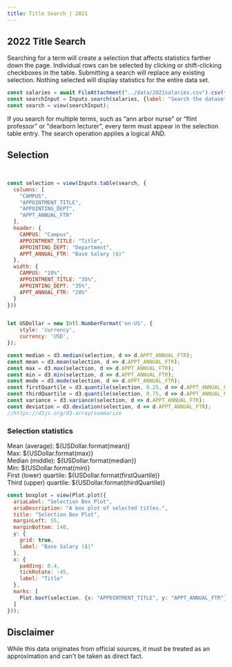 ```yaml
---
title: Title Search | 2021
---
```



## 2022 Title Search

Searching for a term will create a selection that affects statistics farther down the page. Individual rows can be selected by clicking or shift-clicking checkboxes in the table. Submitting a search will replace any existing selection. Nothing selected will display statistics for the entire data set.

```js
const salaries = await FileAttachment("../data/2021salaries.csv").csv({typed: true});
const searchInput = Inputs.search(salaries, {label: "Search the dataset", placeholder: "Search"});
const search = view(searchInput);
```
If you search for multiple terms, such as “ann arbor nurse" or “flint professor” or "dearborn lecturer", every term must appear in the selection table entry. The search operation applies a logical AND.
<div class="card">
<h2>Selection</h2>

```js 


const selection = view(Inputs.table(search, {
  columns: [
    "CAMPUS",
    "APPOINTMENT_TITLE",
    "APPOINTING_DEPT",
    "APPT_ANNUAL_FTR"
  ],
  header: {
    CAMPUS: "Campus",
    APPOINTMENT_TITLE: "Title",
    APPOINTING_DEPT: "Department",
    APPT_ANNUAL_FTR: "Base Salary ($)"
  },
  width: {
    CAMPUS: "10%",
    APPOINTMENT_TITLE: "35%",
    APPOINTING_DEPT: "35%",
    APPT_ANNUAL_FTR: "20%"
  }
}))
```

```js

let USDollar = new Intl.NumberFormat('en-US', {
    style: 'currency',
    currency: 'USD',
});

const median = d3.median(selection, d => d.APPT_ANNUAL_FTR);
const mean = d3.mean(selection, d => d.APPT_ANNUAL_FTR);
const max = d3.max(selection, d => d.APPT_ANNUAL_FTR);
const min = d3.min(selection, d => d.APPT_ANNUAL_FTR);
const mode = d3.mode(selection, d => d.APPT_ANNUAL_FTR);
const firstQuartile = d3.quantile(selection, 0.25, d => d.APPT_ANNUAL_FTR);
const thirdQuartile = d3.quantile(selection, 0.75, d => d.APPT_ANNUAL_FTR);
const variance = d3.variance(selection, d => d.APPT_ANNUAL_FTR);
const deviation = d3.deviation(selection, d => d.APPT_ANNUAL_FTR);
//https://d3js.org/d3-array/summarize

```
<div class="card">
<div>
  <h3>Selection statistics</h3>
  <div>Mean (average): ${USDollar.format(mean)}</div>
  <div>Max: ${USDollar.format(max)}</div>
  <div> Median (middle): ${USDollar.format(median)}</div>
  <div>Min: ${USDollar.format(min)}</div>
</div>
<div>
<div>First (lower) quartile: ${USDollar.format(firstQuartile)} </div>
<div>Third (upper) quartile: ${USDollar.format(thirdQuartile)} </div>

</div>
</div>
</div>

<div class="card">

```js
const boxplot = view(Plot.plot({
  ariaLabel: "Selection Box Plot",
  ariaDescription: "A box plot of selected titles.",
  title: "Selection Box Plot",
  marginLeft: 55,
  marginBottom: 140,
  y: {
    grid: true,
    label: "Base Salary ($)"
  },
  x: {
    padding: 0.4,
    tickRotate: -45,
    label: "Title"
  },
  marks: [
    Plot.boxY(selection, {x: "APPOINTMENT_TITLE", y: "APPT_ANNUAL_FTR"})
  ]
}));

```

</div>

## Disclaimer
While this data originates from official sources, it must be treated as an approximation and can't be taken as direct fact.